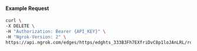 <!-- Code generated for API Clients. DO NOT EDIT. -->

#### Example Request

```bash
curl \
-X DELETE \
-H "Authorization: Bearer {API_KEY}" \
-H "Ngrok-Version: 2" \
https://api.ngrok.com/edges/https/edghts_333B3Fh7EXfriDvC8p1loJAnLRL/routes/edghtsrt_333B39YDF4PQEbG7Cc1pZB7LQrS/oauth
```
